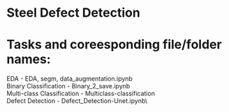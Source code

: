 # Steel Defect Detection

# Tasks and coreesponding file/folder names:

EDA - EDA, segm, data_augmentation.ipynb\
Binary Classification - Binary_2_save.ipynb\
Multi-class Classification - Multiclass-classification\
Defect Detection - Defect_Detection-Unet.ipynb\
